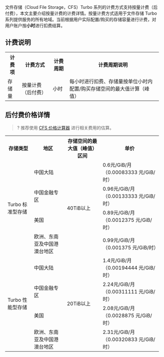 文件存储（Cloud File Storage，CFS）Turbo 系列的计费方式支持按量计费（后付费），本文主要介绍按量计费的计费详情。按量计费方式适用于文件存储 Turbo 系列提供服务的所有地域。当前根据用户实际配置/购买的存储容量进行计费，对用户账户按**小时**进行扣费结算。


## 计费说明

<table>
   <tr>
      <th>计费项</th>
      <th>计费方式</th>
      <th>计费周期</th>
      <th>计费周期说明</th>
   </tr>
   <tr>
      <td>存储量</td>
      <td>按量计费（后付费）</td>
      <td>小时</td>
      <td>每小时进行扣费、存储量按单位小时内配置/购买存储空间的最大值计算（峰值）</td>
   </tr>
</table>


## 后付费价格详情 

>? 推荐使用 [CFS 价格计算器](https://buy.cloud.tencent.com/price/cfs/calculator) 进行相关费用的估算。
>

<table>
   <tr>
      <th>存储类型</th>
      <th>地区</th>
      <th>存储空间的最大值（峰值）区间</th>
      <th nowrap="nowrap">单价</th>
   </tr>
     <tr>
      <td rowspan="4">Turbo 标准型存储</td>
      <td>中国大陆</td>
      <td rowspan="4">40TiB以上 </td>
      <td rowspan="1">0.6元/GiB/月 （0.00083333 元/GiB/时）</td>
   <tr>
      <td>中国金融专区</td>
      <td rowspan="1">0.96元/GiB/月 （0.00133333 元/GiB/时）</td>
   </tr>
   <tr>
      <td>美国</td>
      <td rowspan="1">0.89元/GiB/月 （0.0012375 元/GiB/时）</td>
   </tr>
   <tr>
      <td>欧洲、东南亚及中国港澳台地区</td>
      <td rowspan="1">0.99元/GiB/月 （0.001375 元/GiB/时）</td>
   </tr>
     <tr>
      <td rowspan="4">Turbo 性能型存储</td>
      <td>中国大陆</td>
      <td rowspan="4">20TiB以上 </td>
      <td rowspan="1">1.4元/GiB/月 （0.00194444 元/GiB/时）</td>
   <tr>
      <td>中国金融专区</td>
      <td rowspan="1">2.24元/GiB/月 （0.00311111 元/GiB/时）</td>
   </tr>
   <tr>
      <td>美国</td>
      <td rowspan="1">2.08元/GiB/月 （0.0028875 元/GiB/时）</td>
   </tr>
   <tr>
      <td>欧洲、东南亚及中国港澳台地区</td>
      <td rowspan="1">2.31元/GiB/月 （0.00320833 元/GiB/时）</td>
   </tr>
</table>

